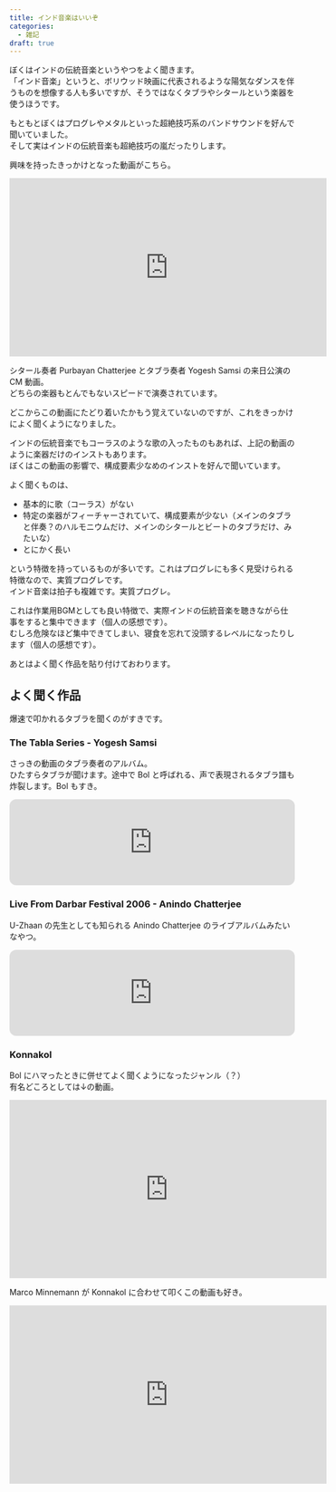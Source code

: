 ```yaml
---
title: インド音楽はいいぞ
categories:
  - 雑記
draft: true
---
```


ぼくはインドの伝統音楽というやつをよく聞きます。  
「インド音楽」というと、ボリウッド映画に代表されるような陽気なダンスを伴うものを想像する人も多いですが、そうではなくタブラやシタールという楽器を使うほうです。

もともとぼくはプログレやメタルといった超絶技巧系のバンドサウンドを好んで聞いていました。  
そして実はインドの伝統音楽も超絶技巧の嵐だったりします。

興味を持ったきっかけとなった動画がこちら。

<iframe width="560" height="315" src="https://www.youtube-nocookie.com/embed/2BQTb3U0Q10?si=lTQGLaDGfOT7KYg8" title="YouTube video player" frameborder="0" allow="accelerometer; autoplay; clipboard-write; encrypted-media; gyroscope; picture-in-picture; web-share" allowfullscreen></iframe>

シタール奏者 Purbayan Chatterjee とタブラ奏者 Yogesh Samsi の来日公演の CM 動画。  
どちらの楽器もとんでもないスピードで演奏されています。

どこからこの動画にたどり着いたかもう覚えていないのですが、これをきっかけによく聞くようになりました。  

インドの伝統音楽でもコーラスのような歌の入ったものもあれば、上記の動画のように楽器だけのインストもあります。  
ぼくはこの動画の影響で、構成要素少なめのインストを好んで聞いています。

よく聞くものは、
- 基本的に歌（コーラス）がない
- 特定の楽器がフィーチャーされていて、構成要素が少ない（メインのタブラと伴奏？のハルモニウムだけ、メインのシタールとビートのタブラだけ、みたいな）
- とにかく長い

という特徴を持っているものが多いです。これはプログレにも多く見受けられる特徴なので、実質プログレです。  
インド音楽は拍子も複雑です。実質プログレ。

これは作業用BGMとしても良い特徴で、実際インドの伝統音楽を聴きながら仕事をすると集中できます（個人の感想です）。  
むしろ危険なほど集中できてしまい、寝食を忘れて没頭するレベルになったりします（個人の感想です）。

あとはよく聞く作品を貼り付けておわります。

## よく聞く作品

爆速で叩かれるタブラを聞くのがすきです。

### The Tabla Series - Yogesh Samsi

さっきの動画のタブラ奏者のアルバム。  
ひたすらタブラが聞けます。途中で Bol と呼ばれる、声で表現されるタブラ譜も炸裂します。Bol もすき。

<iframe style="border-radius:12px" src="https://open.spotify.com/embed/album/5uLMlXoh1J2ILnEsS9JuyB?utm_source=generator" width="100%" height="152" frameBorder="0" allowfullscreen="" allow="autoplay; clipboard-write; encrypted-media; fullscreen; picture-in-picture" loading="lazy"></iframe>

### Live From Darbar Festival 2006 - Anindo Chatterjee

U-Zhaan の先生としても知られる Anindo Chatterjee のライブアルバムみたいなやつ。  

<iframe style="border-radius:12px" src="https://open.spotify.com/embed/album/7I9VqBkXIRWDB7b0ZlCnN1?utm_source=generator" width="100%" height="152" frameBorder="0" allowfullscreen="" allow="autoplay; clipboard-write; encrypted-media; fullscreen; picture-in-picture" loading="lazy"></iframe>

### Konnakol

Bol にハマったときに併せてよく聞くようになったジャンル（？）  
有名どころとしては↓の動画。

<iframe width="560" height="315" src="https://www.youtube-nocookie.com/embed/iurhjlBum0o?si=fZzZePz3gsWdPvSi" title="YouTube video player" frameborder="0" allow="accelerometer; autoplay; clipboard-write; encrypted-media; gyroscope; picture-in-picture; web-share" allowfullscreen></iframe>

Marco Minnemann が Konnakol に合わせて叩くこの動画も好き。

<iframe width="560" height="315" src="https://www.youtube-nocookie.com/embed/a0biSb9UqeQ?si=xFRN8Wwtc9xhkZiU" title="YouTube video player" frameborder="0" allow="accelerometer; autoplay; clipboard-write; encrypted-media; gyroscope; picture-in-picture; web-share" allowfullscreen></iframe>

